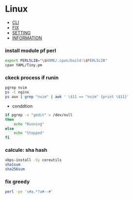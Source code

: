 # Linux
- [CLI](./cli/index.html)
- [FIX](./fix/index.html)
- [SETTING](./setting/index.html)
- [INFORMATION](./information/index.html)



### install module pf perl
```bash
export PERL5LIB="\$HOME/.cpan/build:\$PERL5LIB"
cpan YAML/Tiny.pm
```

### ckeck process if runin
```bash
pgrep nvim
ps -C nginx
ps aux | grep "nvim" | awk ' \$11 == "nvim" {print \$11}'
```

- conddtion
```bash
if pgrep -x "gedit" > /dev/null
then
    echo "Running"
else
    echo "Stopped"
fi
```
### calcule: sha hash
```bash
xbps-install -Sy coreutils
sha1sum
sha256sum
```

### fix greedy
```bash
perl -pe 's#a.*?a#--#'
```
